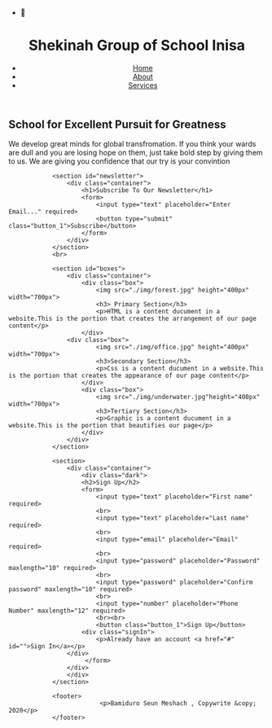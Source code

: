 - 👋<!DOCTYPE html>
<html>
		<head>
			<title>Meshachdol Web Design</title>
			<link rel="stylesheet" type="text/css" href="./css/style1.css">
		</head>
		<body>
	 			<header>	
	 				<div class="container">
	 					<div id="branding">
	 						<h1><span class="highlight">Shekinah</span> Group of School Inisa</h1>
	 						<nav>
	 							<ul>
	 								<li class="current"><a href="index1.html">Home</a></li>
	 								<li><a href="about1.html">About</a></li>
	 								<li><a href="service1.html">Services</a></li>
	 							</ul>
	 						</nav>
	 					</div>
	 				</div>
	 			</header>
	 			<section id="showcase">
	 				<div class="container">
	 					<h1> School for Excellent Pursuit for Greatness</h1>
	 					<p> We develop great minds for global transfromation. If you think your wards are dull and you are losing hope on them, just take bold step by giving them to us. We are giving you confidence that our try is your convintion</p>
	 				</div>
	 			</section>


	 			<section id="newsletter">
	 				<div class="container">
	 					<h1>Subscribe To Our Newsletter</h1>
	 					<form>
	 						<input type="text" placeholder="Enter Email..." required>
	 						<button type="submit" class="button_1">Subscribe</button>
	 					</form>
	 				</div>
	 			</section>
	 			<br>

	 			<section id="boxes">
	 				<div class="container">
	 					<div class="box">
	 						<img src="./img/forest.jpg" height="400px" width="700px">
	 						<h3> Primary Section</h3>
	 						<p>HTML is a content ducument in a website.This is the portion that creates the arrangement of our page content</p>
	 					</div>
	 				<div class="box">
	 						<img src="./img/office.jpg" height="400px" width="700px">
	 						<h3>Secondary Section</h3>
	 						<p>Css is a content ducument in a website.This is the portion that creates the appearance of our page content</p>
	 					</div>
	 					<div class="box">
	 						<img src="./img/underwater.jpg"height="400px" width="700px">
	 						<h3>Tertiary Section</h3>
	 						<p>Graphic is a content ducument in a website.This is the portion that beautifies our page</p>
	 					</div>
	 				</div>
	 			</section>

	 			<section>
					<div class="container">
						<div class="dark">
						<h2>Sign Up</h2>
  						<form>
   							<input type="text" placeholder="First name" required>
   							<br>
   							<input type="text" placeholder="Last name" required>
   							<br>
   							<input type="email" placeholder="Email" required>
   							<br>
						   	<input type="password" placeholder="Password" maxlength="10" required>
						   	<br>
						   	<input type="password" placeholder="Confirm password" maxlength="10" required>
						   	<br>
						   	<input type="number" placeholder="Phone Number" maxlength="12" required>
						   	<br><br>
   							<button class="button_1">Sign Up</button>
   						<div class="signIn">
   							<p>Already have an account <a href="#"  id="">Sign In</a></p>
   					</div>
   						 </form>
					</div>
					</div>
				</section>

				<footer>
							 <p>Bamiduro Seun Meshach , Copywrite &copy; 2020</p>
				</footer>
</body>
</html>  
